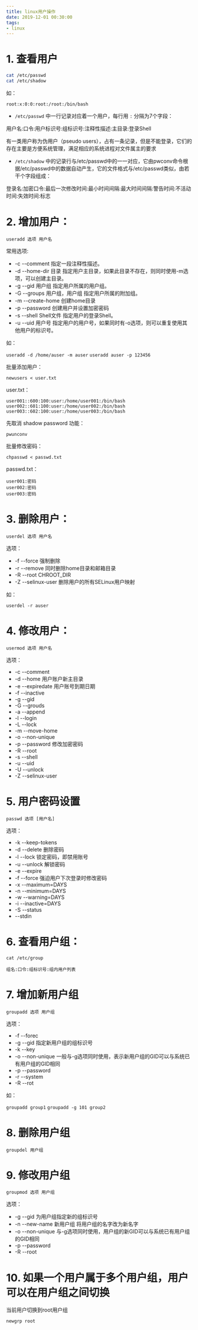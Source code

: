 ```yaml
---
title: linux用户操作
date: 2019-12-01 00:30:00
tags: 
- linux
---
```


# 1. 查看用户

```sh
cat /etc/passwd
cat /etc/shadow
```

<!-- more -->

如：

```
root:x:0:0:root:/root:/bin/bash
```

- `/etc/passwd` 中一行记录对应着一个用户，每行用 `:` 分隔为7个字段：

用户名:口令:用户标识号:组标识号:注释性描述:主目录:登录Shell

有一类用户称为伪用户（pseudo users），占有一条记录，但是不能登录，它们的存在主要是方便系统管理，满足相应的系统进程对文件属主的要求

- `/etc/shadow` 中的记录行与/etc/passwd中的一一对应，它由pwconv命令根据/etc/passwd中的数据自动产生，它的文件格式与/etc/passwd类似，由若干个字段组成：

登录名:加密口令:最后一次修改时间:最小时间间隔:最大时间间隔:警告时间:不活动时间:失效时间:标志

# 2. 增加用户：

`useradd 选项 用户名`

常用选项:

- -c --comment 指定一段注释性描述。
- -d --home-dir 目录 指定用户主目录，如果此目录不存在，则同时使用-m选项，可以创建主目录。
- -g --gid 用户组 指定用户所属的用户组。
- -G --groups 用户组，用户组 指定用户所属的附加组。
- -m --create-home 创建home目录
- -p --password 创建用户并设置加密密码
- -s --shell Shell文件 指定用户的登录Shell。
- -u --uid 用户号 指定用户的用户号，如果同时有-o选项，则可以重复使用其他用户的标识号。

如：
    
`useradd -d /home/auser -m auser`
`useradd auser -p 123456`

批量添加用户：

`newusers < user.txt`

user.txt：

```
user001::600:100:user:/home/user001:/bin/bash
user002::601:100:user:/home/user002:/bin/bash
user003::602:100:user:/home/user003:/bin/bash
```

先取消 shadow password 功能：

`pwunconv`

批量修改密码：

`chpasswd < passwd.txt`

passwd.txt：

```
user001:密码
user002:密码
user003:密码
```

# 3. 删除用户：

`userdel 选项 用户名`

选项：

- -f --force 强制删除
- -r --remove 同时删除home目录和邮箱目录
- -R --root CHROOT_DIR
- -Z --selinux-user 删除用户的所有SELinux用户映射

如：

`userdel -r auser`
    
# 4. 修改用户：

`usermod 选项 用户名`

选项：

- -c --comment 
- -d --home 用户账户新主目录
- -e --expiredate 用户账号到期日期
- -f --inactive
- -g --gid
- -G --grouds
- -a --append
- -l --login
- -L --lock
- -m --move-home
- -o --non-unique
- -p --password 修改加密密码
- -R --root
- -s --shell
- -u --uid
- -U --unlock
- -Z --selinux-user

# 5. 用户密码设置

`passwd 选项 [用户名]`

选项：

- -k --keep-tokens
- -d --delete 删除密码
- -l --lock 锁定密码，即禁用账号
- -u --unlock 解锁密码
- -e --expire
- -f --force 强迫用户下次登录时修改密码
- -x --maximum=DAYS
- -n --minimum=DAYS
- -w --warning=DAYS
- -i --inactive=DAYS
- -S --status
- --stdin

# 6. 查看用户组：

`cat /etc/group`

```
组名:口令:组标识号:组内用户列表
```

# 7. 增加新用户组

`groupadd 选项 用户组`

选项：

- -f --forec
- -g --gid 指定新用户组的组标识号
- -k --key
- -o --non-unique 一般与-g选项同时使用，表示新用户组的GID可以与系统已有用户组的GID相同
- -p --password
- -r --system
- -R --rot

如：

`groupadd group1`
`groupadd -g 101 group2`

# 8. 删除用户组

`groupdel 用户组`

# 9. 修改用户组

`groupmod 选项 用户组`

选项：

- -g --gid 为用户组指定新的组标识号
- -n --new-name 新用户组 将用户组的名字改为新名字
- -o --non-unique 与-g选项同时使用，用户组的新GID可以与系统已有用户组的GID相同
- -p --password
- -R --root

# 10. 如果一个用户属于多个用户组，用户可以在用户组之间切换

当前用户切换到root用户组

`newgrp root`
